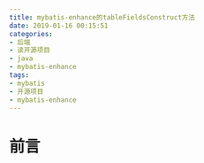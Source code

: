 ```yaml
---
title: mybatis-enhance的tableFieldsConstruct方法
date: 2019-01-16 00:15:51
categories:
- 后端
- 读开源项目
- java
- mybatis-enhance
tags:
- mybatis
- 开源项目
- mybatis-enhance
---
```

# 前言
